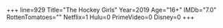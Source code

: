 +++
line=929
Title="The Hockey Girls"
Year=2019
Age="16+"
IMDb="7.0"
RottenTomatoes=""
Netflix=1
Hulu=0
PrimeVideo=0
Disney=0
+++

